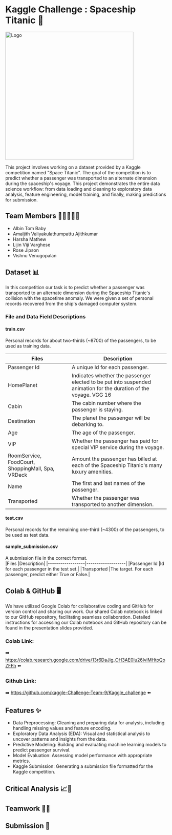# Kaggle Challenge : Spaceship Titanic :rocket:
<img src="https://images.nightcafe.studio/jobs/neJ6WkwM4rNhSCoSr5Ub/neJ6WkwM4rNhSCoSr5Ub--1--u6g4v_4x.jpg?tr=w-1600,c-at_max" alt="Logo" width="400">

This project involves working on a dataset provided by a Kaggle competition named "Space Titanic". The goal of the competition is to predict whether a passenger was transported to an alternate dimension during the spaceship's voyage. This project demonstrates the entire data science workflow: from data loading and cleaning to exploratory data analysis, feature engineering, model training, and finally, making predictions for submission.

## Team Members 👩🏼‍🤝‍🧑🏼
* Albin Tom Baby
* Amaljith Valiyakulathumpattu Ajithkumar
* Harsha Mathew
* Lijin Viji Varghese
* Rose Jipson
* Vishnu Venugopalan

## Dataset 📊
In this competition our task is to predict whether a passenger was transported to an alternate dimension during the Spaceship Titanic's collision with the spacetime anomaly. We were given a set of personal records recovered from the ship's damaged computer system.

### File and Data Field Descriptions
  #### train.csv 
  Personal records for about two-thirds (~8700) of the passengers, to be used as training data.
  
|Files     |Description     | 
|------------------|-------------------|
|Passenger Id      |A unique Id for each passenger.|
|HomePlanet        |Indicates whether the passenger elected to be put into suspended animation for the duration of the voyage. VGG 16| 
|Cabin             |The cabin number where the passenger is staying.|
|Destination       |The planet the passenger will be debarking to.| 
|Age               |The age of the passenger.| 
|VIP               |Whether the passenger has paid for special VIP service during the voyage.| 
|RoomService, FoodCourt, ShoppingMall, Spa, VRDeck           |Amount the passenger has billed at each of the Spaceship Titanic's many luxury amenities.| 
|Name              |The first and last names of the passenger.| 
|Transported       |Whether the passenger was transported to another dimension.| 

  #### test.csv
  Personal records for the remaining one-third (~4300) of the passengers, to be used as test data.
  
  #### sample_submission.csv
  A submission file in the correct format.    
|Files   |Description| 
|------------------|-------------------|
|Passenger Id       |Id for each passenger in the test set.| 
|Transported       |The target. For each passenger, predict either True or False.| 
 
## Colab & GitHub 🖥
We have utilized Google Colab for collaborative coding and GitHub for version control and sharing our work. Our shared Colab notebook is linked to our GitHub repository, facilitating seamless collaboration. Detailed instructions for accessing our Colab notebook and GitHub repository can be found in the presentation slides provided.

 ### Colab Link:
➡️ https://colab.research.google.com/drive/13r6DaJig_OH3AE0Iu26IvlMHtoQoZFFh ⬅️
 ### Github Link:
➡️ https://github.com/kaggle-Challenge-Team-9/Kaggle_challenge ⬅️

## Features ✨
  * Data Preprocessing: Cleaning and preparing data for analysis, including handling missing values and feature encoding.
  * Exploratory Data Analysis (EDA): Visual and statistical analysis to uncover patterns and insights from the data.
  * Predictive Modeling: Building and evaluating machine learning models to predict passenger survival.
  * Model Evaluation: Assessing model performance with appropriate metrics.
  * Kaggle Submission: Generating a submission file formatted for the Kaggle competition.

## Critical Analysis 📈🔬

## Teamwork 🤝🌟

## Submission 📝
